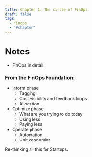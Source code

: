 ```yaml
---
title: Chapter 1. The circle of FinOps
draft: false
tags:
  - finops
  - "#chapter"
---
```

# Notes
- FinOps in detail

### From the FinOps Foundation:
- Inform phase
    - Tagging
    - Cost visibility and feedback loops
    - Allocation
- Optimize phase
    - What are you trying to do today
    - Using less
    - Paying less
- Operate phase
    - Automation
    - Unit economics

Re-thinking all this for Startups.